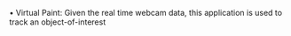 • Virtual Paint: Given the real time webcam data, this application is used to track an object-of-interest
